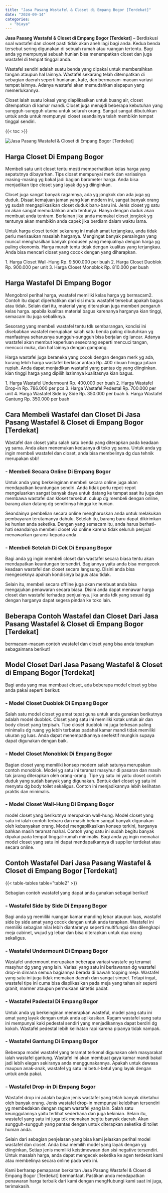 ```yaml
---
title: "Jasa Pasang Wastafel & Closet di Empang Bogor [Terdekat]"
date: "2024-09-14"
categories: 
  - "biaya"
---
```


**Jasa Pasang Wastafel & Closet di Empang Bogor \[Terdekat\]** – Berdiskusi soal wastafel dan closet pasti tidak akan aneh lagi bagi anda. Kedua benda tersebut sering digunakan di sebuah rumah atau ruangan tertentu. Bagi anda yg mempunyai sebuah hunian bisa menempatkan closet dan juga wastafel di tempat tinggal anda.

Wastafel sendiri adalah suatu benda yang dipakai untuk membersihkan tangan ataupun hal lainnya. Wastafel sekarang telah ditempatkan di sebagian daerah seperti hunianan, kafe, dan bermacam-macam variasi tempat lainnya. Adanya wastafel akan memudahkan siapapun yang memerlukannya.

Closet ialah suatu lokasi yang diaplikasikan untuk buang air, closet ditempatkan di kamar mandi. Closet juga menajdi beberapa kebutuhan yang sungguh-sungguh utama untuk seluruh orang. Sangat sangat dibutuhkan untuk anda untuk mempunyai closet seandainya telah membikin tempat tinggal sendiri.

{{< toc >}}

![Jasa Pasang Wastafel & Closet di Empang Bogor [Terdekat]](/images/wastafel-closet-murah46.png)

## Harga Closet Di Empang Bogor

Membeli satu unit closet tentu mesti memperhatikan kelas harga yang sepatutnya dibayarkan. Tips closet mempunyai merk dan variasinya masing-masing yg bakal jadi bagian barometer harga. Anda bisa menjadikan tipe closet yang layak dg yg diinginkan.

Closet juga sangat banyak ragamnya, ada yg jongkok dan ada juga yg duduk. Disaat kemajuan jaman yang kian modern ini, sangat banyak orang yg sudah mengaplikasikan closet duduk baru-baru ini. Jenis closet yg satu ini akan sangat memudahkan anda tentunya. Hanya dengan duduk akan membuat anda tentram. Berlainan jika anda memakai closet jongkok yg tentunya akan membikin anda capek jika berdiam dalam waktu lama.

Untuk harga closet terkini sekarang ini malah amat terjangkau, anda tidak perlu merisaukan masalah harganya. Mengingat banyak persaingan yang muncul menghasilkan banyak produsen yang menjualnya dengan harga yg paling ekonomis. Harga murah tentu tidak dengan kualitas yang terjangkau. Anda bisa mencari closet yang cocok dengan yang diharapkan.

1\. Harga Closet Wall-Hung Rp. 9.500.000 per buah 2. Harga Closet Duoblok Rp. 900.000 per unit 3. Harga Closet Monoblok Rp. 810.000 per buah

## Harga Wastafel Di Empang Bogor

Mengobrol perihal harga, wastafel memiliki kelas harga yg bermacam2. Contoh itu dapat diperhatikan dari sisi mutu wastafel tersebut apakah bagus atau tidak. Selain dari itu, material yang diterapkan juga memberi pengaruh kelas harga. apabila kualitas material bagus karenanya harganya kian tinggi, semacam itu juga sebaliknya.

Sesorang yang membeli wastafel tentu tdk sembarangan, kondisi ini disebabkan wastafel merupakan salah satu benda paling dibutuhkan yg manfaatnya seharusnya sungguh-sungguh bisa berjalan dg lancar. Adanya wastafel akan membut keperluan seseorang seperti mencuci tangan, mencuci muka, dan hal lainnya dengan gampang.

Harga wastafel juga beraneka yang cocok dengan dengan merk yg ada, kurang lebih harga wastafel berkisar antara Rp. 400 ribuan hingga jutaan rupiah. Anda dapat menjadikan wastafel yang pantas dg yang diinginkan. kian tinggi harga yang dipilih lazimnya kualitasnya kian bagus.

1\. Harga Wastafel Undermount Rp. 400.000 per buah 2. Harga Wastafel Drop-in Rp. 786.000 per pcs 3. Harga Wastafel Pedestal Rp. 700.000 per unit 4. Harga Wastafel Side by Side Rp. 350.000 per buah 5. Harga Wastafel Gantung Rp. 350.000 per buah

## Cara Membeli Wastafel dan Closet Di Jasa Pasang Wastafel & Closet di Empang Bogor \[Terdekat\]

Wastafel dan closet yaitu salah satu benda yang diterapkan pada keadaan yg sama. Anda akan menemukan keduanya di toko yg sama. Untuk anda yg ingin membeli wastafel dan closet, anda bisa membelinya dg dua tehnik merupakan sbb!

### \- Membeli Secara Online Di Empang Bogor

Untuk anda yang berkeinginan membeli secara online juga akan mendapatkan keuntungan sendiri. Anda tidak perlu repot-repot mengeluarkan sangat banyak daya untuk datang ke tempat saat itu juga dan membawa wastafel dan kloset tersebut. cukup dg membeli dengan online, barang akan datang dg sendirinya hingga ke hunian.

Seandainya pembelian secara online mengharuskan anda untuk melakukan pembayaran terutamanya dahulu. Setelah itu, barang baru dapat dikirimkan ke hunian anda seketika. Dengan yang semacam itu, anda harus berhati-hati seandainya membeli closet via online karena tidak seluruh penjual menawarkan garansi kepada anda.

### \- Membeli Setelah Di Cek Di Empang Bogor

Bagi anda yg ingin membeli closet dan wastafel secara biasa tentu akan mendapatkan keuntungan tersendiri. Bagiannya yaitu anda bisa mengecek keadaan wastafel dan closet secara langsung. Disini anda bisa mengeceknya apakah kondisinya bagus atau tidak.

Selain itu, membeli secara offline juga akan membuat anda bisa mengajukan penawaran secara biasa. Disini anda dapat menawar harga closet dan wastafel terhadap penjualnya. jika anda tdk yang sesuai dg dengan harganya dapat segera pindah ke toko lain.

## Beberapa Contoh Wastafel dan Closet Dari Jasa Pasang Wastafel & Closet di Empang Bogor \[Terdekat\]

bermacam-macam contoh wastafel dan closet yang bisa anda terapkan sebagaimana berikut!

## Model Closet Dari Jasa Pasang Wastafel & Closet di Empang Bogor \[Terdekat\]

Bagi anda yang mau membuat closet, ada beberapa model closet yg bisa anda pakai seperti berikut:

### \- Model Closet Duoblok Di Empang Bogor

Salah satu model closet yg amat tepat guna untuk anda gunakan berikutnya adalah model duoblok. Closet yang satu ini memiliki kotak untuk air dan body closet yang terpisah. Tipe closet duoblok ini juga terkesan paling minimalis dg ruang yg lebih terbatas padahal kamar mandi tidak memiliki ukuran yg luas. Anda dapat menempatkannya seefektif mungkin supaya dapat digunakan dengan baik.

### \- Model Closet Monoblok Di Empang Bogor

Bagian closet yang memiliki konsep modern salah satunya merupakan contoh monoblok. Model yg satu ini teramat masyhur di pasaran dan masih tak jarang diterapkan oleh orang-orang. Tipe yg satu ini yaitu closet contoh duduk yang sudah banyak yang digunakan. Bentuk dari closet yg satu ini menyatu dg body toilet sekaligus. Contoh ini menjadikannya lebih kelihatan praktis dan minimalis.

### \- Model Closet Wall-Hung Di Empang Bogor

model closet yang berikutnya merupakan wall-hung. Model closet yang satu ini ialah contoh terbaru dan masih belum sangat banyak digunakan oleh kebanyakan orang. Model mengaplikasikan konsep terkini, harganya bahkan masih teramat mahal. Contoh yang satu ini sudah begitu banyak dipakai pada tempat tinggal-rumah minimalis. Bagi anda yg ingin memakai model closet yang satu ini dapat mendapatkannya di supplier terdekat atau secara online.

## Contoh Wastafel Dari Jasa Pasang Wastafel & Closet di Empang Bogor \[Terdekat\]

{{< table-tables table="table2" >}}

Sebagian contoh wastafel yang dapat anda gunakan sebagai berikut!

### \- Wastafel Side by Side Di Empang Bogor

Bagi anda yg memiliki ruangan kamar manding lebar ataupun luas, wastafel side by side amat yang cocok dengan untuk anda terapkan. Wastafel ini memiliki sebagian nilai lebih diantaranya seperti multifungsi dan dilengkapi meja cabinet, wujud yg lebar dan bisa diterapkan untuk dua orang sekaligus.

### \- Wastafel Undermount Di Empang Bogor

Wastafel undermount merupakan beberapa variasi wastafe yg teramat masyhur dg yang yang lain. Variasi yang satu ini berlawanan dg wastafel drop-in dimana semua bagiannya berada di bawah topping meja. Wastafel yang satu ini juga tidak memakan daerah dan sangat simpel. Tetapi ingat, wastafel tipe ini cuma bisa diaplikasikan pada meja yang tahan air seperti granit, marmer ataupun permukaan sintetis padat.

### \- Wastafel Padestal Di Empang Bogor

Untuk anda yg berkeinginan menerapkan wasteful, model yang satu ini amat yang layak dengan untuk anda aplikasikan. Ragam wastafel yang satu ini mempunyai kaki pedestal sendiri yang menjadikannya dapat berdiri dg kokoh. Wastafel pedestal lebih kelihatan rapi karena pipanya tidak nampak.

### \- Wastafel Gantung Di Empang Bogor

Beberapa model wastafel yang teramat terkenal digunakan oleh masyarakat ialah wastafel gantung. Wastafel ini akan membuat gaya kamar mandi bakal jadi lebih elegan sekiranya anda menggunakannya. Apakah untuk dewasa maupun anak-anak, wastafel yg satu ini betul-betul yang layak dengan untuk anda pakai.

### \- Wastafel Drop-in Di Empang Bogor

Wastafel drop ini adalah bagian jenis wastafel yang telah banyak diketahui oleh banyak orang. Jenis wastafel drop-in mempunyai kelebihan tersendiri yg membedakan dengan ragam wastafel yang lain. Salah satu keunggulannya yaitu terlihat sederhana dan juga kekinian. Selain itu, wastafel yang satu ini juga tdk memakan begitu banyak daerah. Akan sungguh-sungguh yang pantas dengan untuk diterapkan seketika di toilet hunian anda.

Selain dari sebagian penjelasan yang bisa kami jelaskan perihal model wastafel dan closet. Anda bisa memilih model yang layak dengan yg diinginkan, Setiap jenis memiliki keistimewaan dan sisi negative tersendiri. Untuk masalah harga, anda dapat mengecek seketika ke agen terdekat kami atau membelinya secara online pada web ini.

Kami berharap pemaparan berkaitan Jasa Pasang Wastafel & Closet di Empang Bogor \[Terdekat\] bermanfaat. Pastikan anda mendapatkan penawaran harga terbaik dari kami dengan mengHubungi kami saat ini juga, terimakasih.
